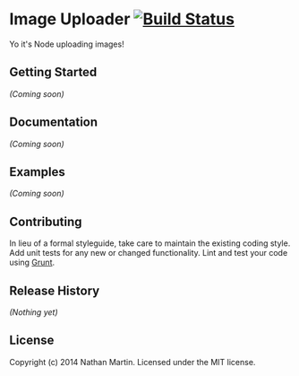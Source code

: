# Image Uploader [![Build Status](https://secure.travis-ci.org/natemartin519/image-uploader.png?branch=master)](http://travis-ci.org/natemartin519/image-uploader)

Yo it's Node uploading images!

## Getting Started
_(Coming soon)_

## Documentation
_(Coming soon)_

## Examples
_(Coming soon)_

## Contributing
In lieu of a formal styleguide, take care to maintain the existing coding style. Add unit tests for any new or changed functionality. Lint and test your code using [Grunt](http://gruntjs.com/).

## Release History
_(Nothing yet)_

## License
Copyright (c) 2014 Nathan Martin. Licensed under the MIT license.

